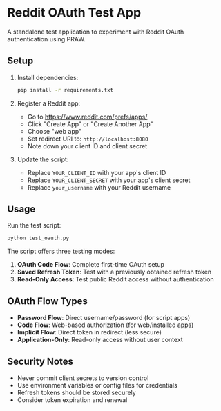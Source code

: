# Reddit OAuth Test App

A standalone test application to experiment with Reddit OAuth authentication using PRAW.

## Setup

1. Install dependencies:
   ```bash
   pip install -r requirements.txt
   ```

2. Register a Reddit app:
   - Go to https://www.reddit.com/prefs/apps/
   - Click "Create App" or "Create Another App"
   - Choose "web app" 
   - Set redirect URI to: `http://localhost:8080`
   - Note down your client ID and client secret

3. Update the script:
   - Replace `YOUR_CLIENT_ID` with your app's client ID
   - Replace `YOUR_CLIENT_SECRET` with your app's client secret
   - Replace `your_username` with your Reddit username

## Usage

Run the test script:
```bash
python test_oauth.py
```

The script offers three testing modes:

1. **OAuth Code Flow**: Complete first-time OAuth setup
2. **Saved Refresh Token**: Test with a previously obtained refresh token
3. **Read-Only Access**: Test public Reddit access without authentication

## OAuth Flow Types

- **Password Flow**: Direct username/password (for script apps)
- **Code Flow**: Web-based authorization (for web/installed apps)
- **Implicit Flow**: Direct token in redirect (less secure)
- **Application-Only**: Read-only access without user context

## Security Notes

- Never commit client secrets to version control
- Use environment variables or config files for credentials
- Refresh tokens should be stored securely
- Consider token expiration and renewal